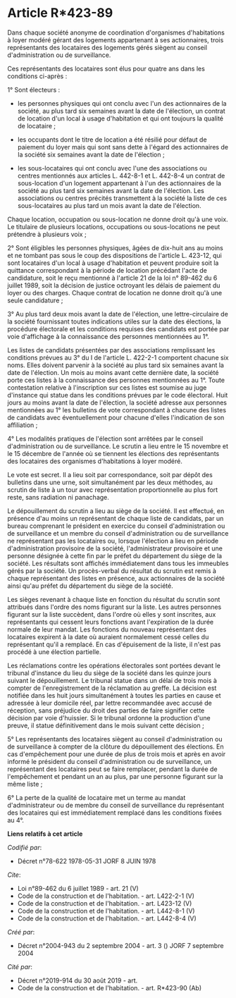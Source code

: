 # Article R*423-89

Dans chaque société anonyme de coordination d'organismes d'habitations à loyer modéré gérant des logements appartenant à ses
actionnaires, trois représentants des locataires des logements gérés siègent au conseil d'administration ou de surveillance. 

Ces représentants des locataires sont élus pour quatre ans dans les conditions ci-après : 

1° Sont électeurs :

- les personnes physiques qui ont conclu avec l'un des actionnaires de la société, au plus tard six semaines avant la date de
l'élection, un contrat de location d'un local à usage d'habitation et qui ont toujours la qualité de locataire ;

- les occupants dont le titre de location a été résilié pour défaut de paiement du loyer mais qui sont sans dette à l'égard
des actionnaires de la société six semaines avant la date de l'élection ;

- les sous-locataires qui ont conclu avec l'une des associations ou centres mentionnés aux articles L. 442-8-1 et L. 442-8-4
un contrat de sous-location d'un logement appartenant à l'un des actionnaires de la société au plus tard six semaines avant
la date de l'élection. Les associations ou centres précités transmettent à la société la liste de ces sous-locataires au plus
tard un mois avant la date de l'élection. 

Chaque location, occupation ou sous-location ne donne droit qu'à une voix. Le titulaire de plusieurs locations, occupations
ou sous-locations ne peut prétendre à plusieurs voix ; 

2° Sont éligibles les personnes physiques, âgées de dix-huit ans au moins et ne tombant pas sous le coup des dispositions de
l'article L. 423-12, qui sont locataires d'un local à usage d'habitation et peuvent produire soit la quittance correspondant
à la période de location précédant l'acte de candidature, soit le reçu mentionné à l'article 21 de la loi n° 89-462 du 6
juillet 1989, soit la décision de justice octroyant les délais de paiement du loyer ou des charges. Chaque contrat de
location ne donne droit qu'à une seule candidature ; 

3° Au plus tard deux mois avant la date de l'élection, une lettre-circulaire de la société fournissant toutes indications
utiles sur la date des élections, la procédure électorale et les conditions requises des candidats est portée par voie
d'affichage à la connaissance des personnes mentionnées au 1°. 

Les listes de candidats présentées par des associations remplissant les conditions prévues au 3° du I de l'article L. 422-2-1
comportent chacune six noms. Elles doivent parvenir à la société au plus tard six semaines avant la date de l'élection. Un
mois au moins avant cette dernière date, la société porte ces listes à la connaissance des personnes mentionnées au 1°. Toute
contestation relative à l'inscription sur ces listes est soumise au juge d'instance qui statue dans les conditions prévues
par le code électoral. Huit jours au moins avant la date de l'élection, la société adresse aux personnes mentionnées au 1°
les bulletins de vote correspondant à chacune des listes de candidats avec éventuellement pour chacune d'elles l'indication
de son affiliation ; 

4° Les modalités pratiques de l'élection sont arrêtées par le conseil d'administration ou de surveillance. Le scrutin a lieu
entre le 15 novembre et le 15 décembre de l'année où se tiennent les élections des représentants des locataires des
organismes d'habitations à loyer modéré. 

Le vote est secret. Il a lieu soit par correspondance, soit par dépôt des bulletins dans une urne, soit simultanément par les
deux méthodes, au scrutin de liste à un tour avec représentation proportionnelle au plus fort reste, sans radiation ni
panachage. 

Le dépouillement du scrutin a lieu au siège de la société. Il est effectué, en présence d'au moins un représentant de chaque
liste de candidats, par un bureau comprenant le président en exercice du conseil d'administration ou de surveillance et un
membre du conseil d'administration ou de surveillance ne représentant pas les locataires ou, lorsque l'élection a lieu en
période d'administration provisoire de la société, l'administrateur provisoire et une personne désignée à cette fin par le
préfet du département du siège de la société. Les résultats sont affichés immédiatement dans tous les immeubles gérés par la
société. Un procès-verbal du résultat du scrutin est remis à chaque représentant des listes en présence, aux actionnaires de
la société ainsi qu'au préfet du département du siège de la société. 

Les sièges revenant à chaque liste en fonction du résultat du scrutin sont attribués dans l'ordre des noms figurant sur la
liste. Les autres personnes figurant sur la liste succèdent, dans l'ordre où elles y sont inscrites, aux représentants qui
cessent leurs fonctions avant l'expiration de la durée normale de leur mandat. Les fonctions du nouveau représentant des
locataires expirent à la date où auraient normalement cessé celles du représentant qu'il a remplacé. En cas d'épuisement de
la liste, il n'est pas procédé à une élection partielle. 

Les réclamations contre les opérations électorales sont portées devant le tribunal d'instance du lieu du siège de la société
dans les quinze jours suivant le dépouillement. Le tribunal statue dans un délai de trois mois à compter de l'enregistrement
de la réclamation au greffe. La décision est notifiée dans les huit jours simultanément à toutes les parties en cause et
adressée à leur domicile réel, par lettre recommandée avec accusé de réception, sans préjudice du droit des parties de faire
signifier cette décision par voie d'huissier. Si le tribunal ordonne la production d'une preuve, il statue définitivement
dans le mois suivant cette décision ; 

5° Les représentants des locataires siègent au conseil d'administration ou de surveillance à compter de la clôture du
dépouillement des élections. En cas d'empêchement pour une durée de plus de trois mois et après en avoir informé le président
du conseil d'administration ou de surveillance, un représentant des locataires peut se faire remplacer, pendant la durée de
l'empêchement et pendant un an au plus, par une personne figurant sur la même liste ; 

6° La perte de la qualité de locataire met un terme au mandat d'administrateur ou de membre du conseil de surveillance du
représentant des locataires qui est immédiatement remplacé dans les conditions fixées au 4°.

**Liens relatifs à cet article**

_Codifié par_:

  - Décret n°78-622 1978-05-31 JORF 8 JUIN 1978

_Cite_:

  - Loi n°89-462 du 6 juillet 1989 - art. 21 (V)
  - Code de la construction et de l'habitation. - art. L422-2-1 (V)
  - Code de la construction et de l'habitation. - art. L423-12 (V)
  - Code de la construction et de l'habitation. - art. L442-8-1 (V)
  - Code de la construction et de l'habitation. - art. L442-8-4 (V)

_Créé par_:

  - Décret n°2004-943 du 2 septembre 2004 - art. 3 () JORF 7 septembre 2004

_Cité par_:

  - Décret n°2019-914 du 30 août 2019 - art.
  - Code de la construction et de l'habitation. - art. R*423-90 (Ab)
